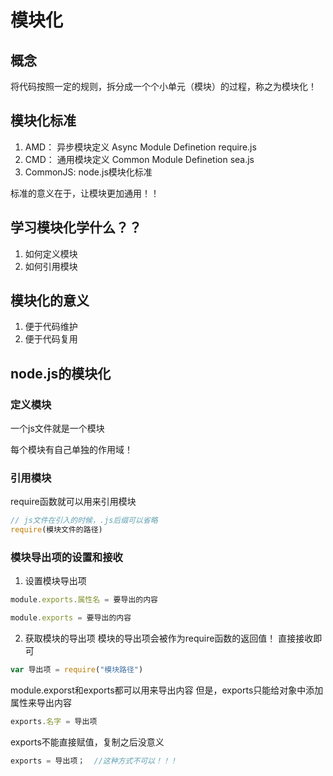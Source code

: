 # 模块化

## 概念
将代码按照一定的规则，拆分成一个个小单元（模块）的过程，称之为模块化！

## 模块化标准
1. AMD： 异步模块定义  Async Module Definetion  require.js
2. CMD： 通用模块定义  Common Module Definetion  sea.js
3. CommonJS: node.js模块化标准

标准的意义在于，让模块更加通用！！

## 学习模块化学什么？？
1. 如何定义模块
2. 如何引用模块

## 模块化的意义
1. 便于代码维护
2. 便于代码复用

## node.js的模块化

### 定义模块
一个js文件就是一个模块

每个模块有自己单独的作用域！

### 引用模块
require函数就可以用来引用模块
```js
// js文件在引入的时候，.js后缀可以省略
require(模块文件的路径)
```

### 模块导出项的设置和接收

1. 设置模块导出项
```js
module.exports.属性名 = 要导出的内容

module.exports = 要导出的内容
```

2. 获取模块的导出项
模块的导出项会被作为require函数的返回值！ 直接接收即可
```js
var 导出项 = require("模块路径")
```


module.exporst和exports都可以用来导出内容
但是，exports只能给对象中添加属性来导出内容
```js
exports.名字 = 导出项
```
exports不能直接赋值，复制之后没意义
```js
exports = 导出项；  //这种方式不可以！！！
```